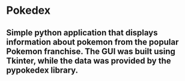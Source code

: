 # Pokedex
## Simple python application that displays information about pokemon from the popular Pokemon franchise. The GUI was built using Tkinter, while the data was provided by the pypokedex library.

